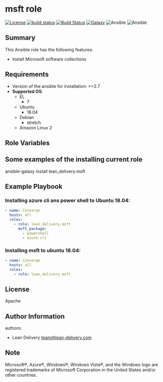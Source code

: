 msft role
=========

[![License](https://img.shields.io/badge/license-Apache-green.svg?style=flat)](https://raw.githubusercontent.com/lean-delivery/ansible-role-msft/master/LICENSE)
[![build status](https://travis-ci.org/lean-delivery/ansible-role-msft.svg?branch=master)](https://travis-ci.org/lean-delivery/ansible-role-msft)
[![Build Status](https://gitlab.com/lean-delivery/ansible-role-msft/badges/master/pipeline.svg)](https://gitlab.com/lean-delivery/ansible-role-msft/pipelines)
[![Galaxy](https://img.shields.io/badge/galaxy-lean__delivery.msft-blue.svg)](https://galaxy.ansible.com/lean_delivery/msft)
![Ansible](https://img.shields.io/ansible/role/d/28987.svg)
![Ansible](https://img.shields.io/badge/dynamic/json.svg?label=min_ansible_version&url=https%3A%2F%2Fgalaxy.ansible.com%2Fapi%2Fv1%2Froles%2F28987%2F&query=$.min_ansible_version)

## Summary

This Ansible role has the following features:

 - Install Microsoft software collections

Requirements
------------

 - Version of the ansible for installation: >=2.7
 - **Supported OS**:  
   - EL
     - 7
   - Ubuntu
     - 18.04
   - Debian
     - stretch
   - Amazon Linux 2

## Role Variables


## Some examples of the installing current role

ansible-galaxy install lean_delivery.msft

Example Playbook
----------------

### Installing azure cli ans power shell to Ubuntu 18.04:
```yaml
- name: Converge
  hosts: all
  roles:
    - role: lean_delivery.msft
      msft_package:
        - powershell
        - azure-cli
```

### Installing msft to ubuntu 18.04:
```yaml
- name: Converge
  hosts: all
  roles:
    - role: lean_delivery.msft
```

License
-------

Apache

Author Information
------------------

authors:
  - Lean Delivery <team@lean-delivery.com>

Note
----
Microsoft®, Azure®, Windows®, Windows Vista®, and the Windows logo are registered trademarks of Microsoft Corporation in the United States and/or other countries.
